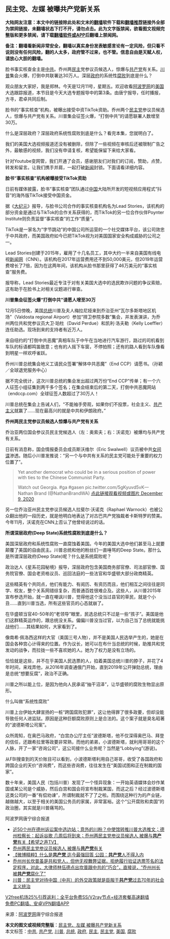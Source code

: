  <h2>民主党、左媒 被曝共产党新关系</h2> <p class="notice"><b>大陆网友注意：本文中的链接除此处和文末的<a href="https://github.com/bannedbook/fanqiang" >翻墙</a>软件下载和<a href="https://github.com/killgcd/justmysocks/blob/master/README.md">翻墙推荐</a>链接外全部为禁网链接，未翻墙状态下打不开，请勿点击。此为文字版禁闻，欲看图文视频完整版和更多禁闻，请下载<a href="https://github.com/bannedbook/fanqiang">翻墙软件或APP</a>后翻墙上禁闻网。</p><p>备注：翻墙看新闻非常安全，翻墙以真实身份发表敏感言论有一定风险，但只看不说则没有任何风险，翻的人太多，政府管不过来，也不管。信息自由是天赋人权，请放心大胆的翻墙。</b></p>  <div class="entry"> <p id="summary">脸书事实核查金主是<a href="https://www.bannedbook.org/bnews/tag/%e4%b8%ad%e5%85%b1/" class="st_tag internal_tag" rel="tag" title="标签 中共 下的日志">中共</a>。乔州两<a href="https://www.bannedbook.org/bnews/tag/%e6%b0%91%e4%b8%bb/" class="st_tag internal_tag" rel="tag" title="标签 民主 下的日志">民主</a>党参议员候选人，惊爆与<a href="https://www.bannedbook.org/bnews/tag/%e5%85%b1%e4%ba%a7%e5%85%9a/" class="st_tag internal_tag" rel="tag" title="标签 共产党 下的日志">共产党</a>有关系。<a href="https://www.bannedbook.org/bnews/tag/%e5%b7%9d%e6%99%ae/" class="st_tag internal_tag" rel="tag" title="标签 川普 下的日志">川普</a>集会火爆，打倒中共联署达30万人。深层<a href="https://www.bannedbook.org/bnews/tag/%e6%94%bf%e5%ba%9c/" class="st_tag internal_tag" rel="tag" title="标签 政府 下的日志">政府</a>的系统性<a href="https://www.bannedbook.org/bnews/tag/%e8%85%90%e8%b4%a5/" class="st_tag internal_tag" rel="tag" title="标签 腐败 下的日志">腐败</a>到底是什么？</p> <p>观众朋友大家好，我是郑林。今天是12月11号，星期五。欢迎收看<span class='wp_keywordlink_affiliate'><a href="https://www.aboluowang.com/" title="阿波罗网" target="_blank">阿波罗网</a></span>的<a href="https://www.bannedbook.org/bnews/tag/%e7%be%8e%e5%9b%bd/" class="st_tag internal_tag" rel="tag" title="标签 美国 下的日志">美国</a>大选跟踪报道，本节目是今天大选专题报导中的第3条。由唐宁报导，任时播报，方寻，君卓共同后制。</p> <p>脸书的“事实核查”机构，被曝出接受中资TikTok资助。乔州两个<a href="https://www.bannedbook.org/bnews/tag/%e6%b0%91%e4%b8%bb%e5%85%9a/" class="st_tag internal_tag" rel="tag" title="标签 民主党 下的日志">民主党</a>参议员候选人，惊爆与共产党有关系。川普集会征签火爆，“打倒中共”的请愿联署人数增至30万。</p> <p>什么是深层政府？深层政府系统性腐败到底是什么？看完本集，您就明白了。</p> <p>我们的美国大选视频报道还没有被删除，但除了一些视频在审核后还被限制广告之外，最敏感的视频，我们没有申请复核，希望能保留下来给大家看。</p> <p>针对Youtube变网管，我们开通了会员，感谢朋友们对我们的订阅，赞助，点赞，转发和留言。让我们携手并肩，一起打破<span class='wp_keywordlink_affiliate'><a href="https://www.bannedbook.org/" title="新闻">新闻</a></span>封锁。下面请看详细内容。</p> <p><strong>脸书“事实核查”机构被曝接受TikTok资助</strong></p> <p>日前有媒体披露，脸书“事实核查”团队通过<span class='wp_keywordlink_affiliate'><a href="https://www.bannedbook.org/" title="中国" target="_blank">中国</a></span>大陆所开发的短视频应用程式“抖音”的海外版TikTok接受中国资金。</p> <p>据《<span class='wp_keywordlink_affiliate'><a href="http://www.epochtimes.com/" title="大纪元" target="_blank">大纪元</a></span>》报导，与脸书公司合作的事实核查机构名为Lead Stories，该机构的部分资金是通过与TikTok的合作关系获得的，而TikTok的另一位合作伙伴Poynter Institute则负责监督“事实核查”的工作“质量”。</p>  <p>TikTok是一家名为“字节跳动”的中国公司所运营的一个社交媒体平台，该公司效忠于中共政府，而美国政府如今已把TikTok视为对美国国家安全构成威胁的公司之一。</p> <p>Lead Stories创建于2015年，雇用了十几名员工，其中大约一半来自美国有线电视<span class='wp_keywordlink_affiliate'><a href="https://www.bannedbook.org/" title="新闻网">新闻网</a></span>（CNN）。该机构在2017年运营费用还不到50,000美元，但2019年运营费增长了7倍，因为在这两年间，该机构从脸书那里获得了46万美元的“事实核查”服务费。</p> <p>报导称，Lead Stories最近专注于对有关美国大选中的选民欺诈问题的争议索赔，这有助于在脸书上对相关议题进行审查。</p> <p><strong>川普集会征签火爆“打倒中共”请愿人增至30万</strong></p> <p>12月5日傍晚，美国<a href="https://www.bannedbook.org/bnews/tag/%e6%80%bb%e7%bb%9f/" class="st_tag internal_tag" rel="tag" title="标签 总统 下的日志">总统</a>川普及夫人梅拉尼娅来到乔治亚州“瓦尔多斯塔地区机场”（Valdosta regional Airport）参加“捍卫参院多数”集会，并发表演讲，为乔州两位共和党参议员大卫·珀杜（David Perdue）和凯利·洛夫勒（Kelly Loeffler）连任助选。现场到来的支持者有近万人。</p> <p>来自纽约的“打倒中共恶魔”真相车队于中午在当地进行汽车游行，路过的司机看到车队的标语都鸣笛致意；也有的人摇下车窗，不停拍照；还有的路人看到车队像看到明星一样欢呼雀跃。</p> <p> 乔州川普总统集会地义工请民众签署“解体中共恶魔”（End CCP）请愿书。（孙颖／全球退党服务中心）</p> <p>据不完全统计，这次川普总统的集会发出超过两万份“End CCP”传单；有一个六人征签小组征集到两千多个签名；在集会结束后的第二天，打倒中共恶魔网站（endccp.com）全球征签人数超过了30万人！</p> <p>川普总统在集会上告诫人们，“不能袖手旁观，如果你们不投票，社会主义、<span class='wp_keywordlink'><a href="https://www.bannedbook.org/forum2/topic6177.html" title="《共产主义的终极目的》" target="_blank">共产主义</a></span>就赢了……现在最高兴的就是中共和伊朗政府。”</p>  <p><strong>乔州两民主党参议员候选人惊爆与共产党有关系</strong></p> <p id="conimg">乔治亚两位国会参议员民主党候选人（左：奥索夫；右：沃诺克）被爆均与共产党有关系。</p> <p>日前有消息称，国会情报委员会成员斯沃维尔（Eric Swalwell）议员被中共<span class='wp_keywordlink'><a href="https://www.bannedbook.org/forum2/topic3076.html" title="《传奇女谍-邓文迪传》" target="_blank">女间谍</a></span>渗透。随后小川普发推说：“另一个与中共有关系的民主党可能处于重要的权力位置了”。</p> <blockquote><p>Yet another democrat who could be in a serious position of power with ties to the Chinese Communist Party.</p> <p>Watch out Georgia. #ga #gasen pic.twitter.com/5gKyuvd5vK— Nathan Brand (@NathanBrandWA) <a href="https://twitter.com/NathanBrandWA/status/1336704932792176648?ref_src=twsrc%5Etfw">点此链接观看视频或图片 December 9, 2020</a></p></blockquote> <p>另一位乔治亚州民主党参议员候选人拉斐尔‧沃诺克（Raphael Warnock）也被公众翻出他的一段历史，就是他明白地表达了对古巴共产党独裁者卡斯特罗的赞美。今年11月，沃诺克在CNN上否认了他曾经说过的话。</p> <p><strong>所谓深层政府(Deep State)系统性腐败到底是什么？</strong></p> <p>美国深层政府和系统性腐败一直腐蚀着美国。今年的美国大选中他们甚至马上就要颠覆了美国的自由民主。川普总统和他的粉丝们一直唾骂的Deep State。那什么是所谓深层政府(Deep State)呢？什么是系统腐败呢？</p> <p>政治达人《星系花园秘境》报导，深层政府包含美国商务部官僚、司法部官僚、国务院官僚、国会老资格议员、巡回法庭的一些法官和华盛顿大部分政商精英。</p>  <p>这些精英有个共同点，他们有能力、有阅历、有资历而且，他们相互之间往往是同学、校友，整个关系网错综复杂，而普通百姓很难企及。这些人，从川普2015年宣布参选开始，就一直在嘲讽川普，觉得他这个没当过县官的草民，就是个小丑……直到川普当选，所有这些官员的心态就崩了。</p> <p>在华盛顿当官40-50年的“老领导”眼里，民选总统只不过是一些“孩子”。美国是他们这群精英运作的，跟总统没关系。偏偏川普没当过官，以为自己当了总统就能挑战他们……其结果如何，大家看到了。</p> <p>像南希·佩洛西这样的大官（美国三号人物），并不是美国人民选举产生的，她是在国会各种宫心计得来的位置。作为议长，她可以在布什当总统的时候，助推共和党发动的战争，而拉拢一些不喜欢她的人。她为了权力是没有立场的。</p> <p>恰恰就是这些，并不在乎美国人民选票的人，掐着美国总统川普的脖子，并花了4年时间，来戏弄他，从2016年调查通俄门开始，直到2019年公开弹劾总统，理由是总统“想要反腐”，政治不正确。</p> <p>川普之所以能上位，是因为他向人民承诺“抽干沼泽”，让华盛顿的腐败生物显出原形。</p> <p>什么叫做“系统性腐败”</p> <p>川普上台伊始大肆宣扬的一桩“跨国腐败犯罪”，这让他得罪了很多政要，但却没能导致任何人进监狱。原因是这种巨额腐败原则上是合法的。这个案子就是臭名昭著的“波德斯塔公司案”。</p> <p>众所周知，在奥巴马政府，“白宫办公厅主任”波德斯塔，他不仅深得奥巴马、拜登的信任，还跟希拉里等政要非常熟，而他的弟弟，小波德斯塔，就利用哥哥的这个人脉，开了一家“咨询公司”，这公司接什么业务呢？当然是“Lobbying”(游说)。</p> <p>从FBI搜查到的天价账目可以看到，小波德斯塔利用自己哥哥，收受了各国政府和跨国企业的天价“咨询费”，而这些咨询费，往往发生在“美国试图和正在制裁的国家”。</p>  <p>数十年来，美国人民（包括川普）发现了一个怪异现象：一开始英语媒体会炒作某国或某公司是个威胁，然后白宫和国会将宣布制裁某国，而这之后？经过波德斯塔这类公司的一番“有偿劝谏”，所谓制裁就不了了之啦。而围绕这种行为的产业链，越做越大，以至于相关的美国公务员的家属，非常富裕。这个“公开腐败和卖国”的政治圈，其实就是川普痛骂的。</p> <p>阿波罗网唐宁综合报道</p> <ul class='op-related-articles' title='相关阅读'> <li><a href='https://www.bannedbook.org/bnews/cbnews/20201211/1445939.html' target='_blank'>近50个州在德州诉讼案中选边站；意外的川粉？中使馆转推川普大选推文；德州检察长：起诉谷歌 几周后将到来；乔州两民主党参议员候选人 被爆与<b>共产党</b>有关【希望之声TV】</a></li> <li><a href='https://www.bannedbook.org/bnews/taiwannews/20201211/1445850.html' target='_blank'>乔州两民主党参议员候选人 被爆与<b>共产党</b>有关</a></li> <li><a href='https://www.bannedbook.org/bnews/comments/20201211/1445736.html' target='_blank'>【微博精粹】什么是<b>共产党</b> 迄今最强回答 公园：<b>共产党</b>人不得入内</a></li> <li><a href='https://www.bannedbook.org/bnews/bannedvideo/20201210/1445453.html' target='_blank'>乔州州长坎普虽是共和党人，但他无视舞弊证据，拒绝履行验证选票签名的法定程序，对此，大律师林伍德点出坎普跟中共的“巧合”，直接说，“乔州州长被<b>共产党</b>腐化了”</a></li> <li><a href='https://www.bannedbook.org/bnews/bannedvideo/20201208/1444167.html' target='_blank'>川普：民主党对待中国（中共）的外交政策就是臣服于<b>共产党</b>过去70年的社会主义统治</a></li> </ul> <p class="texttj"> <a href="https://www.bannedbook.org/forum23/topic22702.html" target="_blank">V2free机场25%引荐返利：全平台免费SS/V2ray节点+经济套餐高速翻墙</a><br/> <a href="https://github.com/bannedbook/fanqiang/wiki/%E7%A6%81%E9%97%BB%E7%BD%91%E5%AE%89%E5%8D%93%E7%BF%BB%E5%A2%99%E6%96%B0%E9%97%BBAPP" target="_blank">免费PC翻墙、安卓VPN翻墙APP</a></p><p> 来源：<a href="https://www.aboluowang.com/2020/1211/1533031.html" target="_blank">阿波罗网</a>唐宁综合报道 </p><a name='sharetosocial'></a>       <div><b>本文的图文或视频完整版</b>：<a href='https://www.bannedbook.org/bnews/cbnews/20201211/1445979.html'>民主党、左媒 被曝共产党新关系</a></div>  </div><!--END ENTRY--> <div class="postfooter"> <div>本文标签：<a href="https://www.bannedbook.org/bnews/tag/%e4%b8%ad%e5%85%b1/" rel="tag">中共</a>, <a href="https://www.bannedbook.org/bnews/tag/%e5%85%b1%e4%ba%a7%e5%85%9a/" rel="tag">共产党</a>, <a href="https://www.bannedbook.org/bnews/tag/%e5%b7%9d%e6%99%ae/" rel="tag">川普</a>, <a href="https://www.bannedbook.org/bnews/tag/%e6%80%bb%e7%bb%9f/" rel="tag">总统</a>, <a href="https://www.bannedbook.org/bnews/tag/%e6%94%bf%e5%ba%9c/" rel="tag">政府</a>, <a href="https://www.bannedbook.org/bnews/tag/%e6%b0%91%e4%b8%bb/" rel="tag">民主</a>, <a href="https://www.bannedbook.org/bnews/tag/%e6%b0%91%e4%b8%bb%e5%85%9a/" rel="tag">民主党</a>, <a href="https://www.bannedbook.org/bnews/tag/%e7%be%8e%e5%9b%bd/" rel="tag">美国</a>, <a href="https://www.bannedbook.org/bnews/tag/%e8%85%90%e8%b4%a5/" rel="tag">腐败</a></div>  </div><!--END POSTFOOTER--> 